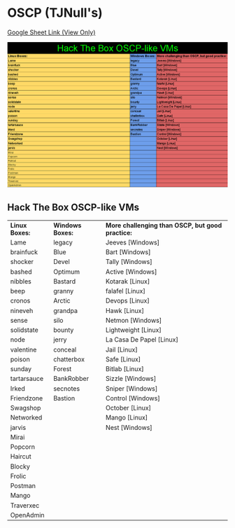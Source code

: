 # OSCP \(TJNull's\)

[Google Sheet Link \(View Only\)](https://docs.google.com/spreadsheets/d/1U608Zw_ue_tBMxNZKddSpkgq-rkAv2xGvpdOFZgiSYc/edit?usp=sharing)

![](../../../../.gitbook/assets/image%20%283%29.png)



## Hack The Box OSCP-like VMs

|  |  |  |
| :--- | :--- | :--- |
| **Linux Boxes:** | **Windows Boxes:** | **More challenging than OSCP, but good practice:** |
| Lame | legacy | Jeeves \[Windows\] |
| brainfuck | Blue | Bart \[Windows\] |
| shocker | Devel | Tally \[Windows\] |
| bashed | Optimum | Active \[Windows\] |
| nibbles | Bastard | Kotarak \[Linux\] |
| beep | granny | falafel \[Linux\] |
| cronos | Arctic | Devops \[Linux\] |
| nineveh | grandpa | Hawk \[Linux\] |
| sense | silo | Netmon \[Windows\] |
| solidstate | bounty | Lightweight \[Linux\] |
| node | jerry | La Casa De Papel \[Linux\] |
| valentine | conceal | Jail \[Linux\] |
| poison | chatterbox | Safe \[Linux\] |
| sunday | Forest | Bitlab \[Linux\] |
| tartarsauce | BankRobber | Sizzle \[Windows\] |
| Irked | secnotes | Sniper \[Windows\] |
| Friendzone | Bastion | Control \[Windows\] |
| Swagshop |  | October \[Linux\] |
| Networked |  | Mango \[Linux\] |
| jarvis |  | Nest \[Windows\] |
| Mirai |  |  |
| Popcorn |  |  |
| Haircut |  |  |
| Blocky |  |  |
| Frolic |  |  |
| Postman |  |  |
| Mango |  |  |
| Traverxec |  |  |
| OpenAdmin |  |  |


